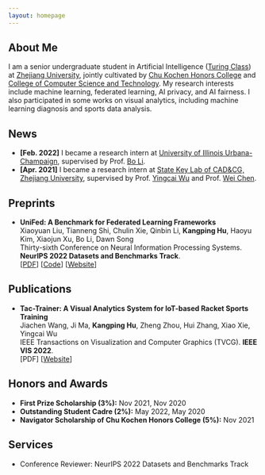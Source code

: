 ```yaml
---
layout: homepage
---
```


## About Me

I am a senior undergraduate student in Artificial Intelligence ([Turing Class](http://www.cs.zju.edu.cn/turingclass_en)) at [Zhejiang University](https://www.zju.edu.cn/english), jointly cultivated by [Chu Kochen Honors College](http://ckc.zju.edu.cn/ckcen) and [College of Computer Science and Technology](http://www.en.cs.zju.edu.cn). My research interests include machine learning, federated learning, AI privacy, and AI fairness. I also participated in some works on visual analytics, including machine learning diagnosis and sports data analysis.

## News

- **[Feb. 2022]** I became a research intern at [University of Illinois Urbana-Champaign](https://illinois.edu), supervised by Prof. [Bo Li](https://aisecure.github.io).
- **[Apr. 2021]** I became a research intern at [State Key Lab of CAD&CG, Zhejiang University](http://www.cad.zju.edu.cn/english.html), supervised by Prof. [Yingcai Wu](http://www.ycwu.org) and Prof. [Wei Chen](http://www.cad.zju.edu.cn/chenwei).

## Preprints

- **UniFed: A Benchmark for Federated Learning Frameworks**
  <br>
  Xiaoyuan Liu, Tianneng Shi, Chulin Xie, Qinbin Li, **Kangping Hu**, Haoyu Kim, Xiaojun Xu, Bo Li, Dawn Song
  <br>
  Thirty-sixth Conference on Neural Information Processing Systems. **NeurIPS 2022 Datasets and Benchmarks Track**.
  <br>
  [[PDF](https://arxiv.org/pdf/2207.10308.pdf)] [[Code](https://github.com/AI-secure/FLBenchmark-toolkit)] [[Website](https://unifedbenchmark.github.io)]

## Publications

- **Tac-Trainer: A Visual Analytics System for IoT-based Racket Sports Training**
  <br>
  Jiachen Wang, Ji Ma, **Kangping Hu**, Zheng Zhou, Hui Zhang, Xiao Xie, Yingcai Wu
  <br>
  IEEE Transactions on Visualization and Computer Graphics (TVCG). **IEEE VIS 2022**.
  <br>
  [PDF] [[Website](https://zjuidg.org)]

## Honors and Awards

 - **First Prize Scholarship (3%):** Nov 2021, Nov 2020
 - **Outstanding Student Cadre (2%):** May 2022, May 2020
 - **Navigator Scholarship of Chu Kochen Honors College (5%):** Nov 2021

## Services

- Conference Reviewer: NeurIPS 2022 Datasets and Benchmarks Track
